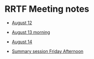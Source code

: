 # RRTF Meeting notes

* [August 12](notes/Aug12.md)
* [August 13 morning](notes/Aug13_morning.md)
* [August 14](notes/Aug14.md)

* [Summary session Friday Afternoon](notes/Summary.md)
